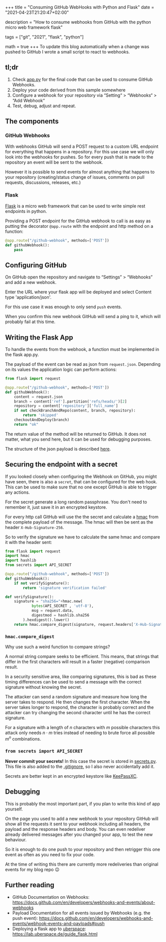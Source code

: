 +++
title = "Consuming GitHub WebHooks with Python and Flask"
date = "2021-04-23T21:20:47+02:00"

description = "How to consume webhooks from GitHub with the python micro web framework flask"

tags = ["git", "2021", "flask", "python"]

math = true
+++
To update this blog automatically when a change was pushed to GitHub I wrote a small script to react to webhooks.

## tl;dr
1. Check [app.py](https://github.com/schmidti159/api.ad-schmidt.de/blob/main/app.py#L23) for the final code that can be used to consume GitHub Webhooks.
2. Deploy your code derived from this sample somewhere
3. Configure a webhook for your repository via “Setting“ > “Webhooks“ > “Add Webhook“
4. Test, debug, adjust and repeat.

## The components
### GitHub Webhooks
With webhooks GitHub will send a POST request to a custom URL endpoint for everything that happens in a repository. 
For this use case we will only look into the webhooks for pushes. So for every push that is made to the repository an event will be sent to the webhook.

However it is possible to send events for almost anything that happens to your repository (creating/status change of issues, comments on pull requests, discussions, releases, etc.)

### Flask
[Flask](https://flask.palletsprojects.com/) is a micro web framework that can be used to write simple rest endpoints in python. 

Providing a POST endpoint for the GitHub webhook to call is as easy as putting the decorator `@app.route` with the endpoint and http method on a function:
```python
@app.route("/github-webhook", methods=['POST'])
def githubWebhook():
    pass
```

## Configuring GitHub
On GitHub open the repository and navigate to “Settings” > “Webhooks” and add a new webhook.

Enter the URL where your flask app will be deployed and select Content type 'application/json'.

For this use case it was enough to only send `push` events.

When you confirm this new webhook GitHub will send a ping to it, which will probably fail at this time.

## Writing the Flask App
To handle the events from the webhook, a function must be implemented in the flask app.py.

The payload of the event can be read as json from `request.json`. Depending on its values the application logic can perform actions:
```python
from flask import request

@app.route("/github-webhook", methods=['POST'])
def githubWebhook():
    content = request.json
    branch = content['ref'].partition('refs/heads/')[2]
    repository = content['repository']['full_name']
    if not checkBranchAndRepo(content, branch, repository):
        return 'skipped'
    checkoutAndDeploy(branch)
    return "ok"
```

The return value of the method will be returned to GitHub. It does not matter, what you send here, but it can be used for debugging purposes.

The structure of the json payload is described [here](https://docs.github.com/en/developers/webhooks-and-events/webhook-events-and-payloads#push).

## Securing the endpoint with a secret
If you looked closely when configuring the Webhook on GitHub, you might have seen, there is also a `secret`, that can be configured for the web hook.
This can be used to make sure that no one except GitHub is able to trigger any actions.

For the secret generate a long random passphrase. You don't need to remember it, just save it in an encrypted keystore.

For every http call GitHub will use the the secret and calculate a [hmac](https://de.wikipedia.org/wiki/Keyed-Hash_Message_Authentication_Code) from the complete payload of the message. The hmac will then be sent as the header `X-Hub-Signature-256`.

So to verify the signature we have to calculate the same hmac and compare it with the header sent:
```python
from flask import request
import hmac
import hashlib
from secrets import API_SECRET

@app.route("/github-webhook", methods=['POST'])
def githubWebhook():
    if not verifySignature():
        return 'signature verification failed'

def verifySignature():
    signature = "sha256="+hmac.new(
            bytes(API_SECRET , 'utf-8'), 
            msg = request.data, 
            digestmod = hashlib.sha256
        ).hexdigest().lower()
    return hmac.compare_digest(signature, request.headers['X-Hub-Signature-256'])
```

### `hmac.compare_digest`
Why use such a weird function to compare strings?

A normal string compare seeks to be efficient. This means, that strings that differ in the first characters will result in a faster (negative) comparison result.

In a security sensitive area, like comparing signatures, this is bad as these timing differences can be used to send a message with the correct signature without knowing the secret. 

The attacker can send a random signature and measure how long the server takes to respond. He then changes the first character. When the server takes longer to respond, the character is probably correct and the attacker can try changing the second character until he has the correct signature.

For a signature with a length of $n$ characters with $m$ possible characters this attack only needs $n \cdot m$ tries instead of needing to brute force all possible $m^n$ combinations.

### `from secrets import API_SECRET`
**Never commit your secrets!**
In this case the secret is stored in [secrets.py](https://github.com/schmidti159/api.ad-schmidt.de/blob/main/secrets.py.template). This file is also added to the [.gitignore](https://github.com/schmidti159/api.ad-schmidt.de/blob/main/.gitignore#L5), so I also never accidentally add it.

Secrets are better kept in an encrypted keystore like [KeePassXC](https://keepassxc.org/).

## Debugging
This is probably the most important part, if you plan to write this kind of app yourself.

On the page you used to add a new webhook to your repository GitHub will show all the requests it sent to your webhook including all headers, the payload and the response headers and body. You can even redeliver already delivered messages after you changed your app, to test the new behaviour.

So it is enough to do one push to your repository and then retrigger this one event as often as you need to fix your code.

At the time of writing this there are currently more redeliveries than original events for my blog repo 😉

## Further reading
* GitHub Documentation on Webhooks: https://docs.github.com/en/developers/webhooks-and-events/about-webhooks
* Payload Documentation for all events issued by Webhooks (e.g. the push event): https://docs.github.com/en/developers/webhooks-and-events/webhook-events-and-payloads#push
* Deploying a flask app to [uberspace](https://uberspace.de): https://lab.uberspace.de/guide_flask.html
